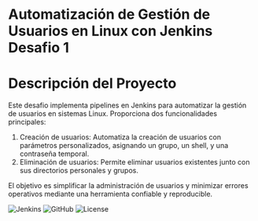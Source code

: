 
# Automatización de Gestión de Usuarios en Linux con Jenkins Desafio 1

# Descripción del Proyecto
Este desafio implementa pipelines en Jenkins para automatizar la gestión de usuarios en sistemas Linux. Proporciona dos funcionalidades principales:

1. Creación de usuarios: Automatiza la creación de usuarios con parámetros personalizados, asignando un grupo, un shell, y una contraseña temporal.
2. Eliminación de usuarios: Permite eliminar usuarios existentes junto con sus directorios personales y grupos.

El objetivo es simplificar la administración de usuarios y minimizar errores operativos mediante una herramienta confiable y reproducible.

![Jenkins](https://img.shields.io/badge/Jenkins-Pipeline-blue)
![GitHub](https://img.shields.io/badge/GitHub-Scripts-green)
![License](https://img.shields.io/badge/License-MIT-yellow)
